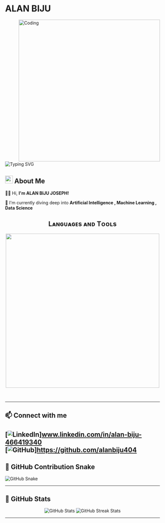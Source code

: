 # ALAN BIJU
<img align="right" alt="Coding" width="460" src="https://media.giphy.com/media/qgQUggAC3Pfv687qPC/giphy.gif">

![Typing SVG](https://readme-typing-svg.herokuapp.com?font=ROBOT&size=25&color=39FF14&background=000000&center=true&vCenter=true&width=490&lines=%3E+Welcome+to+my+GitHub+profile...!)
## <img src="https://c.tenor.com/NCRHhqkXrJYAAAAi/programmers-go-internet.gif" width="25">  <b>About Me</b> 

👨‍💻 Hi, **I'm ALAN BIJU JOSEPH!**

🌱 I'm currently diving deep into **Artificial Intelligence , Machine Learning , Data Science**  

<h2 align="center">Lᴀɴɢᴜᴀɢᴇs ᴀɴᴅ Tᴏᴏʟs</h2> 
<p align="center">
<img width="500px" src="https://skillicons.dev/icons?i=py,html,react,git,github,linkedin,vscode,windows,linux&perline=10" />
</p>
<br />

---

## 📫 Connect with me  
[![LinkedIn](https://img.shields.io/badge/LinkedIn-0A66C2?style=for-the-badge&logo=linkedin&logoColor=white)]www.linkedin.com/in/alan-biju-466419340  
[![GitHub](https://img.shields.io/badge/GitHub-181717?style=for-the-badge&logo=github&logoColor=white)]https://github.com/alanbiju404  
---

## 🐍 GitHub Contribution Snake  
![GitHub Snake](https://github.com/alanbiju404/alanbiju404/blob/output/github-contribution-grid-snake.svg)

---

## 🌟 GitHub Stats  
<p align="center">
  <img src="https://github-readme-stats.vercel.app/api?username=alanbiju404&show_icons=true&theme=radical" alt="GitHub Stats" />
  <img src="https://github-readme-streak-stats.herokuapp.com/?user=alanbiju404&theme=radical" alt="GitHub Streak Stats" />
</p>
 

---
